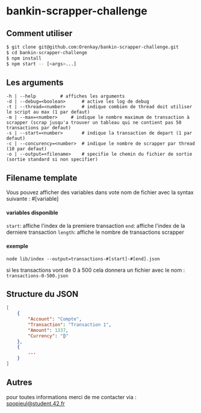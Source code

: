 # bankin-scrapper-challenge


## Comment utiliser

```bash
$ git clone git@github.com:Orenkay/bankin-scrapper-challenge.git
$ cd bankin-scrapper-challenge
$ npm install
$ npm start -- [<args>...]
```

## Les arguments

```
-h | --help			# affiches les arguments
-d | --debug=<boolean>		# active les log de debug
-t | --thread=<number> 		# indique combien de thread doit utiliser le script au max (1 par defaut)
-m | --max=<number>		# indique le nombre maximum de transaction à scrapper (scrap jusqu'a trouver un tableau qui ne contient pas 50 transactions par defaut)
-s | --start=<number>		# indique la transaction de depart (1 par defaut)
-c | --concurency=<number>	# indique le nombre de scrapper par thread (10 par defaut)
-o | --output=<filename>	# specifie le chemin du fichier de sortie (sortie standard si non specifier)
```

## Filename template

Vous pouvez afficher des variables dans vote nom de fichier avec la syntax suivante : #[variable]

#### variables disponible
``start``: affiche l'index de la premiere transaction
``end``: affiche l'index de la derniere transaction
``length``: affiche le nombre de transactions scrapper

#### exemple
```
node lib/index --output=transactions-#[start]-#[end].json
```
si les transactions vont de 0 à 500
cela donnera un fichier avec le nom : ``transactions-0-500.json``



## Structure du JSON

```json
[
	{
		"Account": "Compte",
		"Transaction": "Transaction 1",
		"Amount": 1337,
		"Currency": "₿"
	},
	{
		...
	}
]
```

## Autres

pour toutes informations merci de me contacter via : spopieul@student.42.fr
